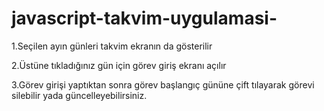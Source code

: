 # javascript-takvim-uygulamasi-

1.Seçilen ayın günleri takvim ekranın da gösterilir

2.Üstüne tıkladığınız gün için görev giriş ekranı açılır

3.Görev girişi yaptıktan sonra görev başlangıç gününe çift tılayarak görevi silebilir yada güncelleyebilirsiniz.
